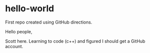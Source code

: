 # hello-world
First repo created using GitHub directions.

Hello people,

Scott here. Learning to code (c++) and figured I should get a GitHub account.
